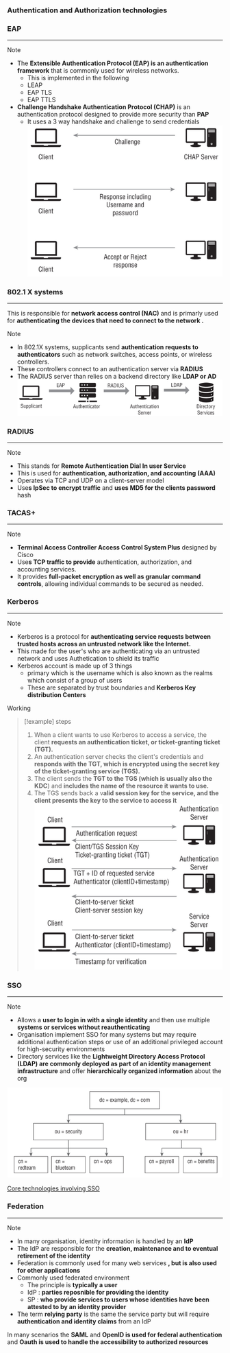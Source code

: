 ### Authentication and Authorization technologies

### EAP
---
>[!note]
>- The **Extensible Authentication Protocol (EAP) is an authentication framework** that is commonly used for wireless networks.
>	- This is implemented in the following 
>	- LEAP 
>	- EAP TLS
>	- EAP TTLS
>- **Challenge Handshake Authentication Protocol (CHAP)** is an authentication protocol designed to provide more security than **PAP**
>	- It uses a 3 way handshake and challenge to send credentials 
>![Pasted image 20251005132452.png](../../images/Pasted%20image%2020251005132452.png)

### 802.1 X systems  
---
This is responsible for **network access control (NAC)** and is primarly used for **authenticating the devices that need to connect to the network .** 

>[!note]
>- In 802.1X systems, supplicants send **authentication requests to authenticators** such as network switches, access points, or wireless controllers.
>- These controllers connect to an authentication server via **RADIUS**
>- The RADIUS server than relies on a backend directory like **LDAP or AD**
>![Pasted image 20251005132029.png](../../images/Pasted%20image%2020251005132029.png)



### RADIUS
---
>[!note]
>- This stands for **Remote Authentication Dial In user Service**
>- This is used for **authentication, authorization, and accounting (AAA)**
>- Operates via TCP and UDP on a client-server model 
>- Use**s IpSec to encrypt traffic** and **uses MD5 for the clients password** hash

### TACAS+
---
>[!note]
>- **Terminal Access Controller Access Control System Plus** designed by Cisco 
>- Use**s TCP traffic to provide** authentication, authorization, and accounting services.
>- It provides **full-packet encryption as well as granular command controls**, allowing individual commands to be secured as needed.


### Kerberos 
---
>[!note]
>- Kerberos is a protocol for **authenticating service requests between trusted hosts across an untrusted network like the Internet.**
>- This made for the user's who are authenticating via an untrusted network and uses Authetication to shield its traffic 
>- Kerberos account is made up of 3 things 
>	- primary which is the username which is also known as the realms which consist of a group of users 
>	- These are separated by trust boundaries and **Kerberos Key distribution Centers** 

Working 
>[!example] steps 
>1. When a client wants to use Kerberos to access a service, the client **requests an authentication ticket, or ticket-granting ticket (TGT).**
>2. An authentication server checks the client's credentials and **responds with the TGT, which is encrypted using the secret key of the ticket-granting service (TGS).**
>3. The client sends the **TGT to the TGS (which is usually also the KDC**) and **includes the name of the resource it wants to use.**
>4. The TGS sends back a v**alid session key for the service, and the client presents the key to the service to access it**
>![Pasted image 20251005133614.png](../../images/Pasted%20image%2020251005133614.png)


### SSO 
---
>[!note]
>- Allows a **user to login in with a single identity** and then use multiple **systems or services without reauthenticating**
>- Organisation implement SSO for many systems but may require additional authentication steps or use of an additional privileged account for high-security environments
>- Directory services like the **Lightweight Directory Access Protocol (LDAP) are commonly deployed as part of an identity management infrastructure** and offer **hierarchically organized information** about the org
>
>![Pasted image 20251005134404.png](../../images/Pasted%20image%2020251005134404.png)

[Core technologies involving SSO](Core%20technologies%20involving%20SSO.md)

### Federation 
---
>[!note]
>- In many organisation, identity information is handled by an **IdP**
>- The IdP are responsible for the **creation, maintenance and to eventual retirement of the identity** 
>- Federation is commonly used for many web services **, but is also used for other applications** 
>- Commonly used federated environment
>	- The principle is **typically a user**
>	- IdP : **parties reposnible for providing the identity**
>	- SP : **who provide services to users whose identities have been attested to by an identity provider**
>- The term **relying party** is the same the service party but will require **authentication and identity claims** from an IdP


In many scenarios the **SAML** and **OpenID is used for federal authentication** and **Oauth is used to handle the accessibility to authorized resources**